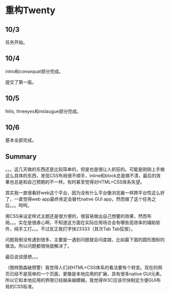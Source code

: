 # 重构Twenty

## 10/3

任务开始。

## 10/4

intro和consequat部分完成。

提交了第一版。

## 10/5

felis, threeyes和nislaugue部分完成。

## 10/6

基本全部完成。

## Summary

。。。这几天做的东西还是比较简单的，但是也是很让人抓狂的。可能是刚刚上手做这么具体的东西，发现CSS布局很不顺手，inline和block总是搞不清，最后的效果也总是和自己预期的不一样。有时甚至觉得对HTML+CSS体系失望。

其实我一直很看好web这个平台，因为没有什么平台像浏览器一样跨平台性这么好了，一直觉得web app最终肯定会替代native GUI app，然而做了这个任务之后。。。呵呵。

用CSS来设定样式主题还是很方便的，很容易做出自己想要的效果，然而布局。。。实在是很虐心啊，不知道这方面在实际应用场合会有哪些高效率的辅助软件，纯手工打。。。不过反正我打字快23333（其次Tab Tab狂按）。

问题我倒没有遇到很多，主要是一遇到问题就会问度娘，比如最下面的圆形图标的做法。所以问题都很快就解决了。

最后说说感想。。。

（图样图森破预警）我觉得人们对HTML+CSS体系的看法要有个转变。现在的网页已经不是简单的一个页面，更像是本地应用的扩展，具有很多native GUI元素，所以它和本地应用的界限已经越来越模糊。我觉得W3C应该尽快制定方便GUI布局的CSS标准。